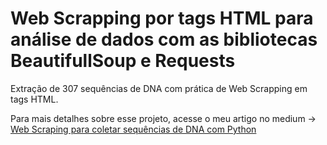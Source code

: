 # Web Scrapping por tags HTML para análise de dados com as bibliotecas BeautifullSoup e Requests
Extração de 307 sequências de DNA com prática de Web Scrapping em tags HTML.


Para mais detalhes sobre esse projeto, acesse o meu artigo no medium -> [Web Scraping para coletar sequências de DNA com Python]( https://medium.com/@renan_gs/usando-web-scraping-para-coletar-sequências-de-dna-f7e96150d092)
